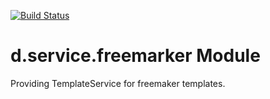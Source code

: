[![Build Status](https://semaphoreci.com/api/v1/dee-media/d-service-freemarker/branches/master/badge.svg)](https://semaphoreci.com/dee-media/d-service-freemarker)

# d.service.freemarker Module
Providing TemplateService for freemaker templates.
